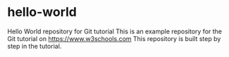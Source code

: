 # hello-world
Hello World repository for Git tutorial
This is an example repository for the Git tutorial on 
https://www.w3schools.com
This repository is built step by step in the tutorial.
